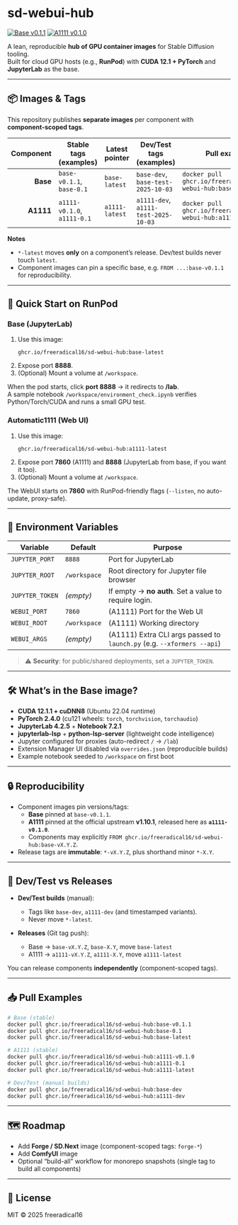 # sd-webui-hub

[![Base v0.1.1](https://img.shields.io/badge/base-v0.1.1-blue?logo=docker&label=base)](https://github.com/freeradical16/sd-webui-hub/pkgs/container/sd-webui-hub/533618479?tag=base-v0.1.1)
[![A1111 v0.1.0](https://img.shields.io/badge/a1111-v0.1.0-purple?logo=docker&label=a1111)](https://github.com/freeradical16/sd-webui-hub/pkgs/container/sd-webui-hub/534121884?tag=a1111-v0.1.0)

A lean, reproducible **hub of GPU container images** for Stable Diffusion tooling.  
Built for cloud GPU hosts (e.g., **RunPod**) with **CUDA 12.1 + PyTorch** and **JupyterLab** as the base.

---

## 📦 Images & Tags

This repository publishes **separate images** per component with **component-scoped tags**.

| Component | Stable tags (examples)                                      | Latest pointer                | Dev/Test tags (examples)         | Pull example |
|----------:|--------------------------------------------------------------|-------------------------------|----------------------------------|--------------|
| **Base**  | `base-v0.1.1`, `base-0.1`                                   | `base-latest`                 | `base-dev`, `base-test-2025-10-03` | `docker pull ghcr.io/freeradical16/sd-webui-hub:base-v0.1.1` |
| **A1111** | `a1111-v0.1.0`, `a1111-0.1`                                 | `a1111-latest`                | `a1111-dev`, `a1111-test-2025-10-03` | `docker pull ghcr.io/freeradical16/sd-webui-hub:a1111-v0.1.0` |

**Notes**
- `*-latest` moves **only** on a component’s release. Dev/test builds never touch `latest`.
- Component images can pin a specific base, e.g. `FROM ...:base-v0.1.1` for reproducibility.

---

## 🚀 Quick Start on RunPod

### Base (JupyterLab)
1. Use this image:
   ```
   ghcr.io/freeradical16/sd-webui-hub:base-latest
   ```
2. Expose port **8888**.
3. (Optional) Mount a volume at `/workspace`.

When the pod starts, click **port 8888** → it redirects to **/lab**.  
A sample notebook `/workspace/environment_check.ipynb` verifies Python/Torch/CUDA and runs a small GPU test.

### Automatic1111 (Web UI)
1. Use this image:
   ```
   ghcr.io/freeradical16/sd-webui-hub:a1111-latest
   ```
2. Expose port **7860** (A1111) and **8888** (JupyterLab from base, if you want it too).
3. (Optional) Mount a volume at `/workspace`.

The WebUI starts on **7860** with RunPod-friendly flags (`--listen`, no auto-update, proxy-safe).

---

## 🔧 Environment Variables

| Variable        | Default      | Purpose                                                                 |
|-----------------|--------------|-------------------------------------------------------------------------|
| `JUPYTER_PORT`  | `8888`       | Port for JupyterLab                                                     |
| `JUPYTER_ROOT`  | `/workspace` | Root directory for Jupyter file browser                                 |
| `JUPYTER_TOKEN` | *(empty)*    | If empty → **no auth**. Set a value to require login.                   |
| `WEBUI_PORT`    | `7860`       | (A1111) Port for the Web UI                                             |
| `WEBUI_ROOT`    | `/workspace` | (A1111) Working directory                                               |
| `WEBUI_ARGS`    | *(empty)*    | (A1111) Extra CLI args passed to `launch.py` (e.g. `--xformers --api`) |

> ⚠️ **Security**: for public/shared deployments, set a `JUPYTER_TOKEN`.

---

## 🛠 What’s in the Base image?

- **CUDA 12.1.1 + cuDNN8** (Ubuntu 22.04 runtime)  
- **PyTorch 2.4.0** (cu121 wheels: `torch`, `torchvision`, `torchaudio`)  
- **JupyterLab 4.2.5** + **Notebook 7.2.1**  
- **jupyterlab-lsp** + **python-lsp-server** (lightweight code intelligence)  
- Jupyter configured for proxies (auto-redirect `/` → `/lab`)  
- Extension Manager UI disabled via `overrides.json` (reproducible builds)  
- Example notebook seeded to `/workspace` on first boot

---

## 🔒 Reproducibility

- Component images pin versions/tags:
  - **Base** pinned at `base-v0.1.1`.
  - **A1111** pinned at the official upstream **v1.10.1**, released here as **`a1111-v0.1.0`**.
  - Components may explicitly `FROM ghcr.io/freeradical16/sd-webui-hub:base-vX.Y.Z`.
- Release tags are **immutable**: `*-vX.Y.Z`, plus shorthand minor `*-X.Y`.

---

## 🧪 Dev/Test vs Releases

- **Dev/Test builds** (manual):  
  - Tags like `base-dev`, `a1111-dev` (and timestamped variants).  
  - Never move `*-latest`.

- **Releases** (Git tag push):  
  - Base → `base-vX.Y.Z`, `base-X.Y`, move `base-latest`  
  - A1111 → `a1111-vX.Y.Z`, `a1111-X.Y`, move `a1111-latest`

You can release components **independently** (component-scoped tags).

---

## 📥 Pull Examples

```bash
# Base (stable)
docker pull ghcr.io/freeradical16/sd-webui-hub:base-v0.1.1
docker pull ghcr.io/freeradical16/sd-webui-hub:base-0.1
docker pull ghcr.io/freeradical16/sd-webui-hub:base-latest

# A1111 (stable)
docker pull ghcr.io/freeradical16/sd-webui-hub:a1111-v0.1.0
docker pull ghcr.io/freeradical16/sd-webui-hub:a1111-0.1
docker pull ghcr.io/freeradical16/sd-webui-hub:a1111-latest

# Dev/Test (manual builds)
docker pull ghcr.io/freeradical16/sd-webui-hub:base-dev
docker pull ghcr.io/freeradical16/sd-webui-hub:a1111-dev
```

---

## 🗺 Roadmap

- Add **Forge / SD.Next** image (component-scoped tags: `forge-*`)
- Add **ComfyUI** image
- Optional “build-all” workflow for monorepo snapshots (single tag to build all components)

---

## 📄 License

MIT © 2025 freeradical16
